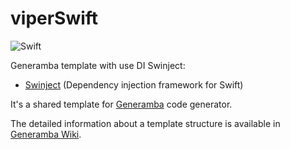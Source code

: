 # viperSwift

![Swift](https://img.shields.io/badge/Swift-3.0-green.svg)

Generamba template with use DI Swinject:

* [Swinject](https://github.com/Swinject/Swinject) (Dependency injection framework for Swift)

It's a shared template for [Generamba](https://github.com/rambler-digital-solutions/Generamba) code generator.

The detailed information about a template structure is available in [Generamba Wiki](https://github.com/rambler-digital-solutions/Generamba/wiki/Template-Structure).
